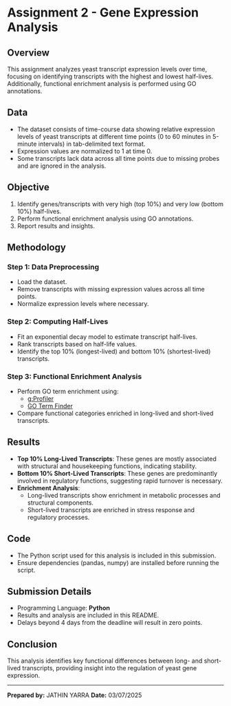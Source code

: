 # Assignment 2 - Gene Expression Analysis

## Overview
This assignment analyzes yeast transcript expression levels over time, focusing on identifying transcripts with the highest and lowest half-lives. Additionally, functional enrichment analysis is performed using GO annotations.

## Data
- The dataset consists of time-course data showing relative expression levels of yeast transcripts at different time points (0 to 60 minutes in 5-minute intervals) in tab-delimited text format.
- Expression values are normalized to 1 at time 0.
- Some transcripts lack data across all time points due to missing probes and are ignored in the analysis.

## Objective
1. Identify genes/transcripts with very high (top 10%) and very low (bottom 10%) half-lives.
2. Perform functional enrichment analysis using GO annotations.
3. Report results and insights.

## Methodology
### Step 1: Data Preprocessing
- Load the dataset.
- Remove transcripts with missing expression values across all time points.
- Normalize expression levels where necessary.

### Step 2: Computing Half-Lives
- Fit an exponential decay model to estimate transcript half-lives.
- Rank transcripts based on half-life values.
- Identify the top 10% (longest-lived) and bottom 10% (shortest-lived) transcripts.

### Step 3: Functional Enrichment Analysis
- Perform GO term enrichment using:
  - [g:Profiler](http://biit.cs.ut.ee/gprofiler/)
  - [GO Term Finder](http://go.princeton.edu/cgi-bin/GOTermFinder)
- Compare functional categories enriched in long-lived and short-lived transcripts.

## Results
- **Top 10% Long-Lived Transcripts**: These genes are mostly associated with structural and housekeeping functions, indicating stability.
- **Bottom 10% Short-Lived Transcripts**: These genes are predominantly involved in regulatory functions, suggesting rapid turnover is necessary.
- **Enrichment Analysis**:
  - Long-lived transcripts show enrichment in metabolic processes and structural components.
  - Short-lived transcripts are enriched in stress response and regulatory processes.

## Code
- The Python script used for this analysis is included in this submission.
- Ensure dependencies (pandas, numpy) are installed before running the script.

## Submission Details
- Programming Language: **Python**
- Results and analysis are included in this README.
- Delays beyond 4 days from the deadline will result in zero points.

## Conclusion
This analysis identifies key functional differences between long- and short-lived transcripts, providing insight into the regulation of yeast gene expression.

---
**Prepared by:** JATHIN YARRA 
**Date:** 03/07/2025


